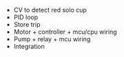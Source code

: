 - CV to detect red solo cup
- PID loop
- Store trip
- Motor + controller + mcu/cpu wiring
- Pump + relay + mcu wiring
- Integration